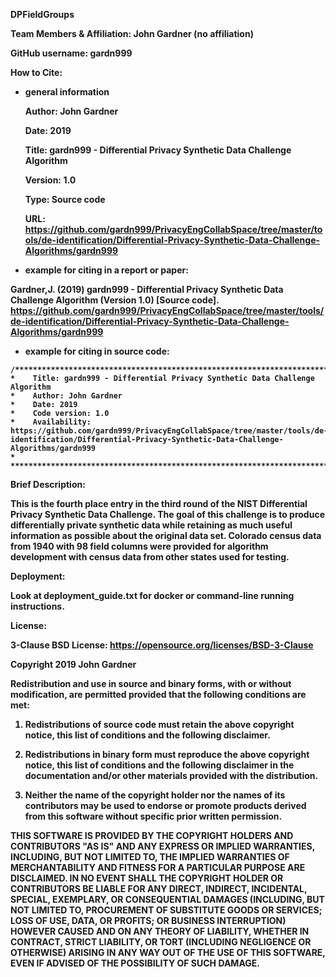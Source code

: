 <strong>DPFieldGroups

<strong>Team Members & Affiliation:</strong> John Gardner (no affiliation)

<strong>GitHub username:</strong> gardn999

<strong>How to Cite:</strong>

- general information

    <strong>Author:</strong> John Gardner
  
    <strong>Date:</strong> 2019
  
    <strong>Title:</strong> gardn999 - Differential Privacy Synthetic Data Challenge Algorithm
  
    <strong>Version:</strong> 1.0
  
    <strong>Type:</strong> Source code
  
    <strong>URL:</strong> https://github.com/gardn999/PrivacyEngCollabSpace/tree/master/tools/de-identification/Differential-Privacy-Synthetic-Data-Challenge-Algorithms/gardn999

- example for citing in a report or paper: 

Gardner,J. (2019) gardn999 - Differential Privacy Synthetic Data Challenge Algorithm (Version 1.0) [Source code]. https://github.com/gardn999/PrivacyEngCollabSpace/tree/master/tools/de-identification/Differential-Privacy-Synthetic-Data-Challenge-Algorithms/gardn999

- example for citing in source code:

```
/***************************************************************************************
*    Title: gardn999 - Differential Privacy Synthetic Data Challenge Algorithm
*    Author: John Gardner
*    Date: 2019
*    Code version: 1.0
*    Availability: https://github.com/gardn999/PrivacyEngCollabSpace/tree/master/tools/de-identification/Differential-Privacy-Synthetic-Data-Challenge-Algorithms/gardn999
*
***************************************************************************************/
```

<strong>Brief Description:</strong>

  This is the fourth place entry in the third round of the NIST Differential Privacy Synthetic Data Challenge.  The goal of this challenge is to produce differentially private synthetic data while retaining as much useful information as possible about the original data set.   Colorado census data from 1940 with 98 field columns were provided for algorithm development with census data from other states used for testing.

<strong>Deployment:</strong>

  Look at deployment_guide.txt for docker or command-line running instructions.
  
<strong>License:</strong>

3-Clause BSD License: 
https://opensource.org/licenses/BSD-3-Clause

Copyright 2019 John Gardner

Redistribution and use in source and binary forms, with or without modification, are permitted provided that the following conditions are met:

1. Redistributions of source code must retain the above copyright notice, this list of conditions and the following disclaimer.

2. Redistributions in binary form must reproduce the above copyright notice, this list of conditions and the following disclaimer in the documentation and/or other materials provided with the distribution.

3. Neither the name of the copyright holder nor the names of its contributors may be used to endorse or promote products derived from this software without specific prior written permission.

THIS SOFTWARE IS PROVIDED BY THE COPYRIGHT HOLDERS AND CONTRIBUTORS "AS IS" AND ANY EXPRESS OR IMPLIED WARRANTIES, INCLUDING, BUT NOT LIMITED TO, THE IMPLIED WARRANTIES OF MERCHANTABILITY AND FITNESS FOR A PARTICULAR PURPOSE ARE DISCLAIMED. IN NO EVENT SHALL THE COPYRIGHT HOLDER OR CONTRIBUTORS BE LIABLE FOR ANY DIRECT, INDIRECT, INCIDENTAL, SPECIAL, EXEMPLARY, OR CONSEQUENTIAL DAMAGES (INCLUDING, BUT NOT LIMITED TO, PROCUREMENT OF SUBSTITUTE GOODS OR SERVICES; LOSS OF USE, DATA, OR PROFITS; OR BUSINESS INTERRUPTION) HOWEVER CAUSED AND ON ANY THEORY OF LIABILITY, WHETHER IN CONTRACT, STRICT LIABILITY, OR TORT (INCLUDING NEGLIGENCE OR OTHERWISE) ARISING IN ANY WAY OUT OF THE USE OF THIS SOFTWARE, EVEN IF ADVISED OF THE POSSIBILITY OF SUCH DAMAGE.



